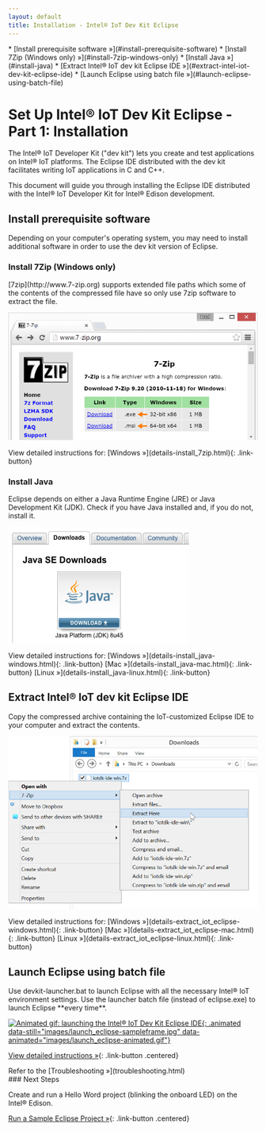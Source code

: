 ```yaml
---
layout: default
title: Installation - Intel® IoT Dev Kit Eclipse
---
```


<div id="toc" markdown="1">
* [Install prerequisite software »](#install-prerequisite-software)
  * [Install 7Zip (Windows only) »](#install-7zip-windows-only)
  * [Install Java »](#install-java)
* [Extract Intel® IoT dev kit Eclipse IDE »](#extract-intel-iot-dev-kit-eclipse-ide)
* [Launch Eclipse using batch file »](#launch-eclipse-using-batch-file)
</div>

# Set Up Intel® IoT Dev Kit Eclipse - Part 1: Installation

The Intel® IoT Developer Kit ("dev kit") lets you create and test applications on Intel® IoT platforms. The Eclipse IDE distributed with the dev kit facilitates writing IoT applications in C and C++.

This document will guide you through installing the Eclipse IDE distributed with the Intel® IoT Developer Kit for Intel® Edison development.

<!-- <div id="related-videos" class="callout video">
* [Set Up Intel IoT Dev Kit Eclipse – Part 1: Installation](https://software.intel.com/en-us/videos/set-up-intel-iot-dev-kit-eclipse-part-1-installation)
</div> -->

## Install prerequisite software

Depending on your computer's operating system, you may need to install additional software in order to use the dev kit version of Eclipse.


### Install 7Zip (Windows only)

<div class="tldr" markdown="1">
[7zip](http://www.7-zip.org) supports extended file paths which some of the contents of the compressed file have so only use 7zip software to extract the file. 
</div>

![7-zip.org download page](images/7zip-download.png)

<div class="link-button-container" markdown="1">
<span class="link-button-container-title">View detailed instructions for:</span>
[Windows »](details-install_7zip.html){: .link-button}
<span>
</div>

### Install Java

<div class="tldr" markdown="1">
Eclipse depends on either a Java Runtime Engine (JRE) or Java Development Kit (JDK). Check if you have Java installed and, if you do not, install it. 
</div>

![Oracle Java download page for Windows](images/java-download_page.png)

<div class="link-button-container" markdown="1">
<span class="link-button-container-title">View detailed instructions for:</span>
[Windows »](details-install_java-windows.html){: .link-button} [Mac »](details-install_java-mac.html){: .link-button} [Linux »](details-install_java-linux.html){: .link-button}
</div>

## Extract Intel® IoT dev kit Eclipse IDE

<div class="tldr" markdown="1">
Copy the compressed archive containing the IoT-customized Eclipse IDE to your computer and extract the contents.
</div>

![The "Extract here" option in the Windows Explorer file context menu](images/7zip-extract_context_menu.png)

<div class="link-button-container" markdown="1">
<span class="link-button-container-title">View detailed instructions for:</span>
[Windows »](details-extract_iot_eclipse-windows.html){: .link-button} [Mac »](details-extract_iot_eclipse-mac.html){: .link-button} [Linux »](details-extract_iot_eclipse-linux.html){: .link-button}
</div>

## Launch Eclipse using batch file

<div class="tldr" markdown="1">
Use devkit-launcher.bat to launch Eclipse with all the necessary Intel® IoT environment settings. Use the launcher batch file (instead of eclipse.exe) to launch Eclipse **every time**. 
</div>

[![Animated gif: launching the Intel® IoT Dev Kit Eclipse IDE](){: .animated data-still="images/launch_eclipse-sampleframe.jpg" data-animated="images/launch_eclipse-animated.gif"}](details-launch_eclipse_batch.html)

[View detailed instructions »](details-launch_eclipse_batch.html){: .link-button .centered}


<div class="callout troubleshooting" markdown="1">
Refer to the [Troubleshooting »](troubleshooting.html)
</div>

<div id="next-steps" class="note" markdown="1">
### Next Steps

Create and run a Hello Word project (blinking the onboard LED) on the Intel® Edison.

[Run a Sample Eclipse Project »](index-create_project.html){: .link-button .centered}
</div>